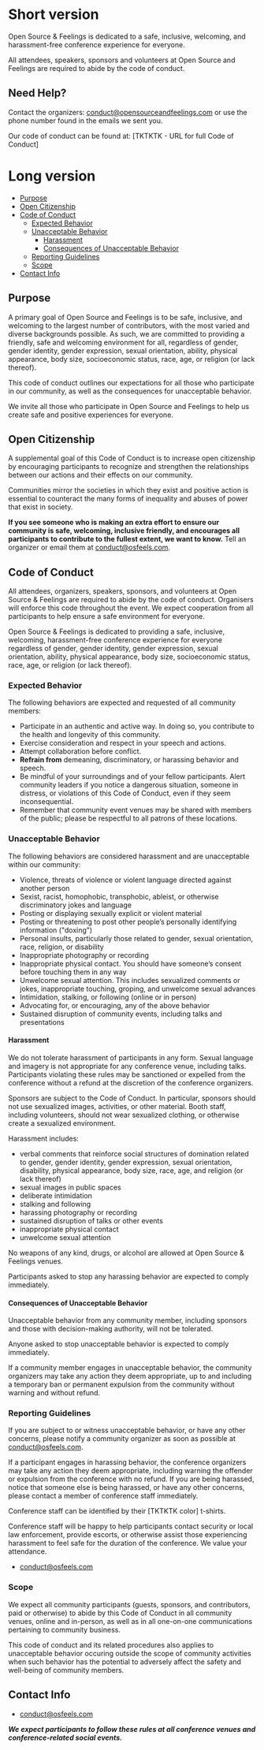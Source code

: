 # Short version

Open Source & Feelings is dedicated to a safe, inclusive, welcoming, and harassment-free conference experience for everyone.

All attendees, speakers, sponsors and volunteers at Open Source and Feelings are required to abide by the code of conduct.

## Need Help?

Contact the organizers: conduct@opensourceandfeelings.com or use the phone number found in the emails we sent you.

Our code of conduct can be found at: [TKTKTK - URL for full Code of Conduct]

# Long version

- [Purpose](#purpose)
- [Open Citizenship](#open-citizenship)
- [Code of Conduct](#code-of-conduct)
  - [Expected Behavior](#expected-behavior)
  - [Unacceptable Behavior](#unacceptable-behavior)
    - [Harassment](#harassment)
    - [Consequences of Unacceptable Behavior](#consequences-of-unacceptable-behavior)
  - [Reporting Guidelines](#reporting-guidelines)
  - [Scope](#scope)
- [Contact Info](#contact-info)

## Purpose

A primary goal of Open Source and Feelings is to be safe, inclusive, and welcoming to the largest number of contributors, with the most varied and diverse backgrounds possible. As such, we are committed to providing a friendly, safe and welcoming environment for all, regardless of gender, gender identity, gender expression, sexual orientation, ability, physical appearance, body size, socioeconomic status, race, age, or religion (or lack thereof).

This code of conduct outlines our expectations for all those who participate in our community, as well as the consequences for unacceptable behavior.

We invite all those who participate in Open Source and Feelings to help us create safe and positive experiences for everyone.

## Open Citizenship

A supplemental goal of this Code of Conduct is to increase open citizenship by encouraging participants to recognize and strengthen the relationships between our actions and their effects on our community.

Communities mirror the societies in which they exist and positive action is essential to counteract the many forms of inequality and abuses of power that exist in society.

**If you see someone who is making an extra effort to ensure our community is safe, welcoming, inclusive friendly, and encourages all participants to contribute to the fullest extent, we want to know.** Tell an organizer or email them at conduct@osfeels.com.

## Code of Conduct

All attendees, organizers, speakers, sponsors, and volunteers at Open Source & Feelings are required to abide by the code of conduct. Organisers will enforce this code throughout the event. We expect cooperation from all participants to help ensure a safe environment for everyone.

Open Source & Feelings is dedicated to providing a safe, inclusive, welcoming, harassment-free conference experience for everyone regardless of gender, gender identity, gender expression, sexual orientation, ability, physical appearance, body size, socioeconomic status, race, age, or religion (or lack thereof).

### Expected Behavior

The following behaviors are expected and requested of all community members:

- Participate in an authentic and active way. In doing so, you contribute to the health and longevity of this community.
- Exercise consideration and respect in your speech and actions.
- Attempt collaboration before conflict.
- **Refrain from** demeaning, discriminatory, or harassing behavior and speech.
- Be mindful of your surroundings and of your fellow participants. Alert community leaders if you notice a dangerous situation, someone in distress, or violations of this Code of Conduct, even if they seem inconsequential.
- Remember that community event venues may be shared with members of the public; please be respectful to all patrons of these locations.

### Unacceptable Behavior

The following behaviors are considered harassment and are unacceptable within our community:

- Violence, threats of violence or violent language directed against another person
- Sexist, racist, homophobic, transphobic, ableist, or otherwise discriminatory jokes and language
- Posting or displaying sexually explicit or violent material
- Posting or threatening to post other people’s personally identifying information ("doxing")
- Personal insults, particularly those related to gender, sexual orientation, race, religion, or disability
- Inappropriate photography or recording
- Inappropriate physical contact. You should have someone’s consent before touching them in any way
- Unwelcome sexual attention. This includes sexualized comments or jokes, inappropriate touching, groping, and unwelcome sexual advances
- Intimidation, stalking, or following (online or in person)
- Advocating for, or encouraging, any of the above behavior
- Sustained disruption of community events, including talks and presentations

#### Harassment

We do not tolerate harassment of participants in any form. Sexual language and imagery is not appropriate for any conference venue, including talks. Participants violating these rules may be sanctioned or expelled from the conference without a refund at the discretion of the conference organizers.

Sponsors are subject to the Code of Conduct. In particular, sponsors should not use sexualized images, activities, or other material. Booth staff, including volunteers, should not wear sexualized clothing, or otherwise create a sexualized environment.

Harassment includes:

 - verbal comments that reinforce social structures of domination related to gender, gender identity, gender expression, sexual orientation, disability, physical appearance, body size, race, age, and religion (or lack thereof)
 - sexual images in public spaces
 - deliberate intimidation
 - stalking and following
 - harassing photography or recording
 - sustained disruption of talks or other events
 - inappropriate physical contact
 - unwelcome sexual attention

No weapons of any kind, drugs, or alcohol are allowed at Open Source & Feelings venues.

Participants asked to stop any harassing behavior are expected to comply immediately.

#### Consequences of Unacceptable Behavior

Unacceptable behavior from any community member, including sponsors and those with decision-making authority, will not be tolerated.

Anyone asked to stop unacceptable behavior is expected to comply immediately.

If a community member engages in unacceptable behavior, the community organizers may take any action they deem appropriate, up to and including a temporary ban or permanent expulsion from the community without warning and without refund.

### Reporting Guidelines

If you are subject to or witness unacceptable behavior, or have any other concerns, please notify a community organizer as soon as possible at conduct@osfeels.com.

If a participant engages in harassing behavior, the conference organizers may take any action they deem appropriate, including warning the offender or expulsion from the conference with no refund. If you are being harassed, notice that someone else is being harassed, or have any other concerns, please contact a member of conference staff immediately.

Conference staff can be identified by their [TKTKTK color] t-shirts.

Conference staff will be happy to help participants contact security or local law enforcement, provide escorts, or otherwise assist those experiencing harassment to feel safe for the duration of the conference. We value your attendance.

 - conduct@osfeels.com

### Scope

We expect all community participants (guests, sponsors, and contributors, paid or otherwise) to abide by this Code of Conduct in all community venues, online and in-person, as well as in all one-on-one communications pertaining to community business.

This code of conduct and its related procedures also applies to unacceptable behavior occuring outside the scope of community activities when such behavior has the potential to adversely affect the safety and well-being of community members.

## Contact Info

 - conduct@osfeels.com

_**We expect participants to follow these rules at all conference venues and conference-related social events.**_
